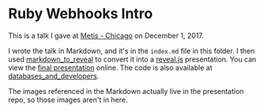 # Ruby Webhooks Intro

This is a talk I gave at
[Metis - Chicago](https://www.thisismetis.com/locations/chicago) on December 1,
2017.

I wrote the talk in Markdown, and it's in the `index.md` file in this folder.
I then used
[markdown_to_reveal](https://github.com/kyletolle/markdown_to_reveal) to
convert it into a [reveal.js](https://github.com/hakimel/reveal.js)
presentation. You can view the [final
presentation](https://kyletolle.github.io/databases_and_developers/) online. The
code is also available at
[databases_and_developers](https://github.com/kyletolle/databases_and_developers).

The images referenced in the Markdown actually live in the presentation repo,
so those images aren't in here.

